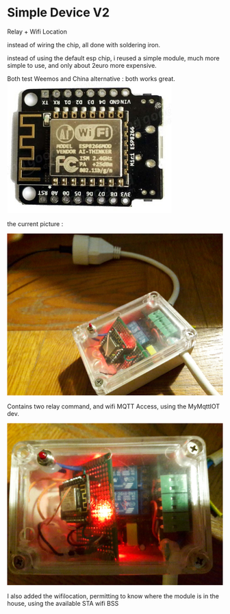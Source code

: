 # Simple Device V2

Relay + Wifi Location

instead of wiring the chip, all done with soldering iron. 

instead of using the default esp chip, i reused a simple module, much more simple to use, and only about 2euro more expensive. 

Both test Weemos and China alternative : both works great.![](espmodule.png)

the current picture :

![](20170212_194617.jpg)



Contains two relay command, and wifi MQTT Access, using the MyMqttIOT dev.





![](20170212_194626.jpg)

I also added the wifilocation, permitting to know where the module is in the house, using the available STA wifi BSS